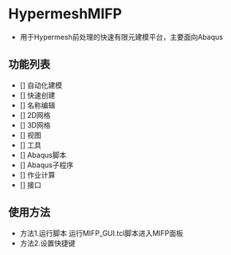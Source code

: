  # HypermeshMIFP
- 用于Hypermesh前处理的快速有限元建模平台，主要面向Abaqus
## 功能列表
- [] 自动化建模
- [] 快速创建
- [] 名称编辑
- [] 2D网格
- [] 3D网格
- [] 视图
- [] 工具
- [] Abaqus脚本
- [] Abaqus子程序
- [] 作业计算
- [] 接口
## 使用方法
- 方法1.运行脚本
运行MIFP_GUI.tcl脚本进入MIFP面板
- 方法2.设置快捷键